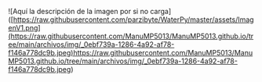 <span>![</span><span>Aquí la descripción de la imagen por si no carga</span><span>]</span><span>(</span><span>[https://raw.githubusercontent.com/parzibyte/WaterPy/master/assets/ImagenV1.png](https://raw.githubusercontent.com/ManuMP5013/ManuMP5013.github.io/tree/main/archivos/img/_0ebf739a-1286-4a92-af78-f146a778dc9b.jpeg)https://raw.githubusercontent.com/ManuMP5013/ManuMP5013.github.io/tree/main/archivos/img/_0ebf739a-1286-4a92-af78-f146a778dc9b.jpeg</span><span>)</span>
